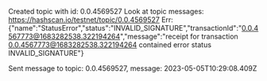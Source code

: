 Created topic with id: 0.0.4569527
Look at topic messages: https://hashscan.io/testnet/topic/0.0.4569527
Err: {"name":"StatusError","status":"INVALID_SIGNATURE","transactionId":"0.0.4567773@1683282538.322194264","message":"receipt for transaction 0.0.4567773@1683282538.322194264 contained error status INVALID_SIGNATURE"}

Sent message to topic: 0.0.4569527, message: 2023-05-05T10:29:08.409Z